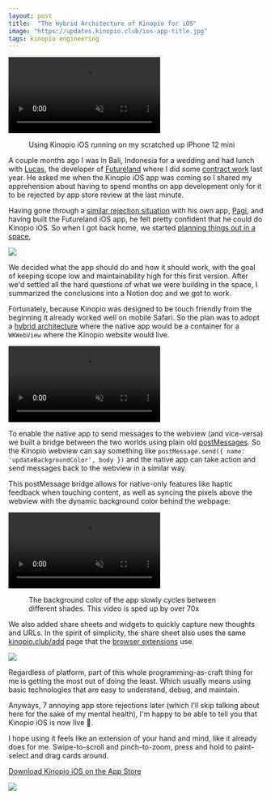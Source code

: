 ```yaml
---
layout: post
title:  "The Hybrid Architecture of Kinopio for iOS"
image: "https://updates.kinopio.club/ios-app-title.jpg"
tags: kinopio engineering
---
```


<p>
<video class="wide" autoplay loop muted playsinline>
  <source src="https://updates.kinopio.club/ios-app-demo.mp4">
</video>
<figure>
  <figcaption>Using Kinopio iOS running on my scratched up iPhone 12 mini</figcaption>
</figure>

</p>

A couple months ago I was in Bali, Indonesia for a wedding and had lunch with [Lucas](https://lucas.love/), the developer of [Futureland](https://futureland.tv) where I did some [contract work](https://pketh.org/redesigning-an-app.html) last year. He asked me when the Kinopio iOS app was coming so I shared my apprehension about having to spend months on app development only for it to be rejected by app store review at the last minute.

Having gone through a [similar rejection situation](https://mjtsai.com/blog/2023/02/28/pagi-rejected-from-the-app-store/) with his own app, [Pagi](https://lucas.love/projects/pagi), and having built the Futureland iOS app, he felt pretty confident that he could do Kinopio iOS. So when I got back home, we started [planning things out in a space](https://kinopio.club/-kinopio-ios-app-UXhzC0bAMBgCC_RB14LdR),

<img src="https://updates.kinopio.club/ios-app-initial-planning-space.png" class="no-shadow large">

We decided what the app should do and how it should work, with the goal of keeping scope low and maintainability high for this first version. After we'd settled all the hard questions of what we were building in the space, I summarized the conclusions into a Notion doc and we got to work.

Fortunately, because Kinopio was designed to be touch friendly from the beginning it already worked well on mobile Safari. So the plan was to adopt a [hybrid architecture](https://m.signalvnoise.com/basecamp-3-for-ios-hybrid-architecture/) where the native app would be a container for a `WKWebView` where the Kinopio website would live. 

<p>
<video class=" large" autoplay loop muted playsinline>
  <source src="https://updates.kinopio.club/ios-app-architecture2.mp4">
</video>
</p>

To enable the native app to send messages to the webview (and vice-versa) we built a bridge between the two worlds using plain old [postMessages](https://developer.mozilla.org/en-US/docs/Web/API/Window/postMessage). So the Kinopio webview can say something like `postMessage.send({ name: 'updateBackgroundColor', body })` and the native app can take action and send messages back to the webview in a similar way.

This postMessage bridge allows for native-only features like haptic feedback when touching content, as well as syncing the pixels above the webview with the dynamic background color behind the webpage:

<p>
<video class="wide" autoplay loop muted playsinline>
  <source src="https://updates.kinopio.club/ios-app-header.mp4">
</video>
</p>
<figure>
  <figcaption> The background color of the app slowly cycles between different shades. This video is sped up by over 70x </figcaption>
</figure>

We also added share sheets and widgets to quickly capture new thoughts and URLs. In the spirit of simplicity, the share sheet also uses the same [kinopio.club/add](https://kinopio.club/add) page that the [browser extensions](https://help.kinopio.club/posts/extensions/) use.

![](https://updates.kinopio.club/ios-widgets.png)

Regardless of platform, part of this whole programming-as-craft thing for me is getting the most out of doing the least. Which usually means using basic technologies that are easy to understand, debug, and maintain.

Anyways, 7 annoying app store rejections later (which I'll skip talking about here for the sake of my mental health), I'm happy to be able to tell you that Kinopio iOS is now live 🎊.

I hope using it feels like an extension of your hand and mind, like it already does for me. Swipe-to-scroll and pinch-to-zoom, press and hold to paint-select and drag cards around.

[Download Kinopio iOS on the App Store](https://apps.apple.com/us/app/kinopio/id6448743101)

![](https://updates.kinopio.club/ios-app-iphone-photo.jpg)

